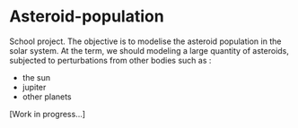 # Asteroid-population
 
School project. The objective is to modelise 
the asteroid population in the solar system.
At the term, we should modeling a large 
quantity of asteroids, subjected to 
perturbations from other bodies such as :

- the sun
- jupiter
- other planets

[Work in progress...]